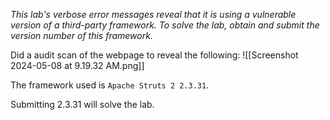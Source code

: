 *This lab's verbose error messages reveal that it is using a vulnerable version of a third-party framework. To solve the lab, obtain and submit the version number of this framework.*

Did a audit scan of the webpage to reveal the following:
![[Screenshot 2024-05-08 at 9.19.32 AM.png]]

The framework used is `Apache Struts 2 2.3.31`. 

Submitting 2.3.31 will solve the lab.